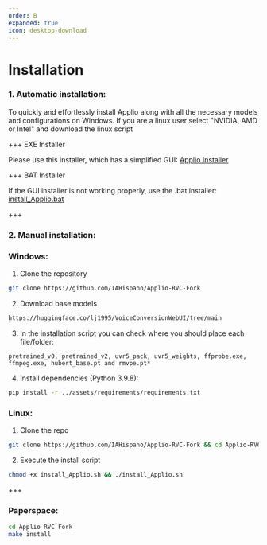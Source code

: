 ```yaml
---
order: B
expanded: true
icon: desktop-download
---
```


# Installation

### 1. Automatic installation:

To quickly and effortlessly install Applio along with all the necessary models and configurations on Windows.
If you are a linux user select "NVIDIA, AMD or Intel" and download the linux script

+++ EXE Installer

Please use this installer, which has a simplified GUI: [Applio Installer](https://github.com/IAHispano/Applio-Installer/releases)

+++ BAT Installer

If the GUI installer is not working properly, use the .bat installer: [install_Applio.bat](https://github.com/IAHispano/Applio-RVC-Fork/releases/)

+++

### 2. Manual installation:
### Windows:
1. Clone the repository

```bash
git clone https://github.com/IAHispano/Applio-RVC-Fork
```

2. Download base models

```bash
https://huggingface.co/lj1995/VoiceConversionWebUI/tree/main
```

3. In the installation script you can check where you should place each file/folder:
```
pretrained_v0, pretrained_v2, uvr5_pack, uvr5_weights, ffprobe.exe, ffmpeg.exe, hubert_base.pt and rmvpe.pt*
```

4. Install dependencies (Python 3.9.8):

```bash
pip install -r ../assets/requirements/requirements.txt
```

### Linux:
1. Clone the repo

```bash
git clone https://github.com/IAHispano/Applio-RVC-Fork && cd Applio-RVC-Fork
```
2. Execute the install script
```bash
chmod +x install_Applio.sh && ./install_Applio.sh
```

+++
### Paperspace:

```bash
cd Applio-RVC-Fork
make install 
```


